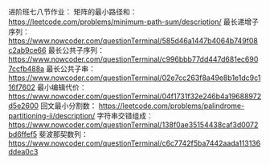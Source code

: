 进阶班七八节作业：
矩阵的最小路径和：
https://leetcode.com/problems/minimum-path-sum/description/
最长递增子序列：https://www.nowcoder.com/questionTerminal/585d46a1447b4064b749f08c2ab9ce66
最长公共子序列：
https://www.nowcoder.com/questionTerminal/c996bbb77dd447d681ec6907ccfb488a
最长公共子串：
https://www.nowcoder.com/questionTerminal/02e7cc263f8a49e8b1e1dc9c116f7602
最小编辑代价：
https://www.nowcoder.com/questionTerminal/04f1731f32e246b4a19688972d5e2600
回文最小分割数：
https://leetcode.com/problems/palindrome-partitioning-ii/description/
字符串交错组成：
https://www.nowcoder.com/questionTerminal/138f0ae35154438caf3d0072bd6ffef5
斐波那契数列：
https://www.nowcoder.com/questionTerminal/c6c7742f5ba7442aada113136ddea0c3
